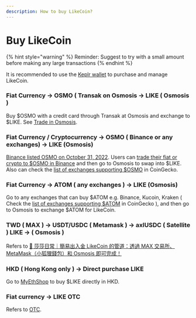 ```yaml
---
description: How to buy LikeCoin?
---
```


# Buy LikeCoin

{% hint style="warning" %}
Reminder: Suggest to try with a small amount before making any large transactions
{% endhint %}

It is recommended to use the [Keplr wallet](../wallet/keplr/) to purchase and manage LikeCoin.

### Fiat Currency -> OSMO ( Transak on Osmosis -> LIKE ( Osmosis )

Buy $OSMO with a credit card through Transak at Osmosis and exchange to $LIKE. See [Trade in Osmosis](trade-in-osmosis.md).

### Fiat Currency / Cryptocurrency -> OSMO ( Binance or any exchanges) -> LIKE (Osmosis)

[Binance listed OSMO on October 31, 2022](https://www.binance.com/en/support/announcement/binance-convert-adds-osmo-ad8b2a8f8c0641d38369ab412ce8a950). Users can [trade their fiat or crypto to $OSMO in Binance](https://www.binance.com/en/how-to-buy/osmosis) and then go to Osmosis to swap into $LIKE. Also can check the [list of exchanges supporting $OSMO](https://www.coingecko.com/en/coins/osmosis) in CoinGecko.

### Fiat Currency -> ATOM ( any exchanges ) -> LIKE (Osmosis)

Go to any exchanges that can buy $ATOM e.g. Binance, Kucoin, Kraken ( Check the [list of exchanges supporting $ATOM](https://www.coingecko.com/en/coins/cosmos-hub#markets) in CoinGecko ), and then go to Osmosis to exchange $ATOM for LikeCoin.

### TWD ( MAX ) -> USDT/USDC ( Metamask ) -> axlUSDC ( Satellite ) LIKE -> ( Osmosis )

Refers to [🤩 莎莎日常｜簡易出入金 LikeCoin 的管道：透過 MAX 交易所、MetaMask（小狐狸錢包）和 Osmosis 即可完成！](https://matters.news/@sachanshih/319641-%E8%8E%8E%E8%8E%8E%E6%97%A5%E5%B8%B8-%E7%B0%A1%E6%98%93%E5%87%BA%E5%85%A5%E9%87%91-like-coin-%E7%9A%84%E7%AE%A1%E9%81%93-%E9%80%8F%E9%81%8E-max-%E4%BA%A4%E6%98%93%E6%89%80-meta-mask-%E5%B0%8F%E7%8B%90%E7%8B%B8%E9%8C%A2%E5%8C%85-%E5%92%8C-osmosis-%E5%8D%B3%E5%8F%AF%E5%AE%8C%E6%88%90-bafyreicjrnyouavlwkzxmonwyldt5wkoa5ojnic7wyjar5hbq5bs5pz7ou)

### HKD ( Hong Kong only ) -> Direct purchase LIKE

Go to [MyEthShop](registering-and-trade-in-myethshop.md) to buy $LIKE directly in HKD.

### Fiat currency -> LIKE OTC

Refers to [OTC](otc.md).
